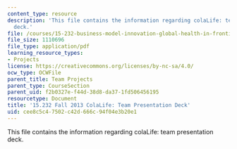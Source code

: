 ```yaml
---
content_type: resource
description: 'This file contains the information regarding colaLife: team presentation
  deck.'
file: /courses/15-232-business-model-innovation-global-health-in-frontier-markets-fall-2013/cee8c5c47502c42d666c94f04e3b20e1_MIT15_232F13_t2_presentatn.pdf
file_size: 1110696
file_type: application/pdf
learning_resource_types:
- Projects
license: https://creativecommons.org/licenses/by-nc-sa/4.0/
ocw_type: OCWFile
parent_title: Team Projects
parent_type: CourseSection
parent_uid: f2b0327e-f44d-38d8-da37-1fd506456195
resourcetype: Document
title: '15.232 Fall 2013 ColaLife: Team Presentation Deck'
uid: cee8c5c4-7502-c42d-666c-94f04e3b20e1
---
```

This file contains the information regarding colaLife: team presentation deck.